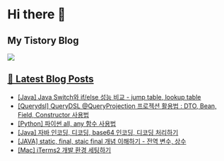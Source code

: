 # Hi there 👋

## My Tistory Blog

<p>
    <a href="https://kylo8.tistory.com"><img src="https://img.shields.io/badge/Tistory-000000?style=flat-square&logo=Tistory&logoColor=white"/>
</p>

## 📕 Latest Blog Posts

<ul><li><a href='https://kylo8.tistory.com/entry/Java-Java-Switch%EC%99%80-ifelse-%EC%84%B1%EB%8A%A5-%EB%B9%84%EA%B5%90-jump-table-lookup-table' target='_blank'>[Java] Java Switch와 if/else 성능 비교 - jump table, lookup table</a></li><li><a href='https://kylo8.tistory.com/entry/Querydsl-QueryDSL-QueryProjection-%ED%94%84%EB%A1%9C%EC%A0%9D%EC%85%98-%ED%99%9C%EC%9A%A9%EB%B2%95-DTO-Bean-Field-Constructor-%EC%82%AC%EC%9A%A9%EB%B2%95' target='_blank'>[Querydsl] QueryDSL @QueryProjection 프로젝션 활용법 : DTO, Bean, Field, Constructor 사용법</a></li><li><a href='https://kylo8.tistory.com/entry/Python-%ED%8C%8C%EC%9D%B4%EC%8D%AC-all-any-%ED%95%A8%EC%88%98-%EC%82%AC%EC%9A%A9%EB%B2%95' target='_blank'>[Python] 파이썬 all, any 함수 사용법</a></li><li><a href='https://kylo8.tistory.com/entry/Java-%EC%9E%90%EB%B0%94-%EC%9D%B8%EC%BD%94%EB%94%A9-%EB%94%94%EC%BD%94%EB%94%A9-base64-%EC%9D%B8%EC%BD%94%EB%94%A9-%EB%94%94%EC%BD%94%EB%94%A9-%EC%B2%98%EB%A6%AC%ED%95%98%EA%B8%B0' target='_blank'>[Java] 자바 인코딩, 디코딩, base64 인코딩, 디코딩 처리하기</a></li><li><a href='https://kylo8.tistory.com/entry/JAVA-static-final-staic-final-%EA%B0%9C%EB%85%90-%EC%9D%B4%ED%95%B4%ED%95%98%EA%B8%B0-%EC%A0%84%EC%97%AD-%EB%B3%80%EC%88%98-%EC%83%81%EC%88%98' target='_blank'>[JAVA] static, final, staic final 개념 이해하기 - 전역 변수, 상수</a></li><li><a href='https://kylo8.tistory.com/entry/Mac-iTerms2-%EA%B0%9C%EB%B0%9C-%ED%99%98%EA%B2%BD-%EC%84%B8%ED%8C%85%ED%95%98%EA%B8%B0' target='_blank'>[Mac] iTerms2 개발 환경 세팅하기</a></li></ul>